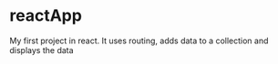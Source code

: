 # reactApp
My first project in react.
It uses routing, adds data to a collection and displays the data
